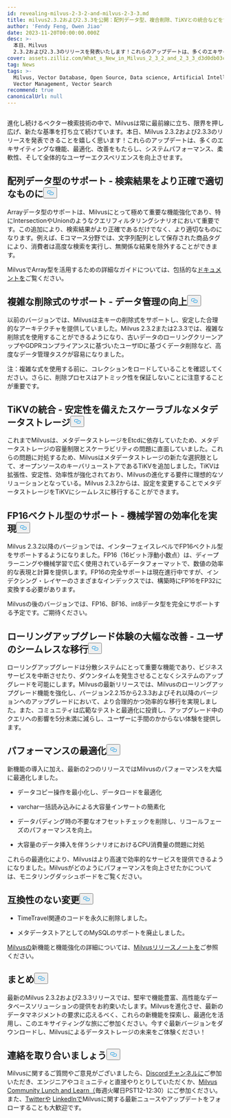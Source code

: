 ```yaml
---
id: revealing-milvus-2-3-2-and-milvus-2-3-3.md
title: milvus2.3.2および2.3.3を公開：配列データ型、複合削除、TiKVとの統合などをサポート
author: 'Fendy Feng, Owen Jiao'
date: 2023-11-20T00:00:00.000Z
desc: >-
  本日、Milvus
  2.3.2および2.3.3のリリースを発表いたします！これらのアップデートは、多くのエキサイティングな機能、最適化、改善をもたらし、システムパフォーマンス、柔軟性、全体的なユーザーエクスペリエンスを向上させます。
cover: assets.zilliz.com/What_s_New_in_Milvus_2_3_2_and_2_3_3_d3d0db03c3.png
tag: News
tags: >-
  Milvus, Vector Database, Open Source, Data science, Artificial Intelligence,
  Vector Management, Vector Search
recommend: true
canonicalUrl: null
---
```

<p>
  <span class="img-wrapper">
    <img translate="no" src="https://assets.zilliz.com/What_s_New_in_Milvus_2_3_2_and_2_3_3_d3d0db03c3.png" alt="" class="doc-image" id="" />
    <span></span>
  </span>
</p>
<p>進化し続けるベクター検索技術の中で、Milvusは常に最前線に立ち、限界を押し広げ、新たな基準を打ち立て続けています。本日、Milvus 2.3.2および2.3.3のリリースを発表できることを嬉しく思います！これらのアップデートは、多くのエキサイティングな機能、最適化、改善をもたらし、システムパフォーマンス、柔軟性、そして全体的なユーザーエクスペリエンスを向上させます。</p>
<h2 id="Support-for-Array-data-types---making-search-results-more-accurate-and-relevant" class="common-anchor-header">配列データ型のサポート - 検索結果をより正確で適切なものに<button data-href="#Support-for-Array-data-types---making-search-results-more-accurate-and-relevant" class="anchor-icon" translate="no">
      <svg translate="no"
        aria-hidden="true"
        focusable="false"
        height="20"
        version="1.1"
        viewBox="0 0 16 16"
        width="16"
      >
        <path
          fill="#0092E4"
          fill-rule="evenodd"
          d="M4 9h1v1H4c-1.5 0-3-1.69-3-3.5S2.55 3 4 3h4c1.45 0 3 1.69 3 3.5 0 1.41-.91 2.72-2 3.25V8.59c.58-.45 1-1.27 1-2.09C10 5.22 8.98 4 8 4H4c-.98 0-2 1.22-2 2.5S3 9 4 9zm9-3h-1v1h1c1 0 2 1.22 2 2.5S13.98 12 13 12H9c-.98 0-2-1.22-2-2.5 0-.83.42-1.64 1-2.09V6.25c-1.09.53-2 1.84-2 3.25C6 11.31 7.55 13 9 13h4c1.45 0 3-1.69 3-3.5S14.5 6 13 6z"
        ></path>
      </svg>
    </button></h2><p>Arrayデータ型のサポートは、Milvusにとって極めて重要な機能強化であり、特にIntersectionやUnionのようなクエリフィルタリングシナリオにおいて重要です。この追加により、検索結果がより正確であるだけでなく、より適切なものになります。例えば、Eコマース分野では、文字列配列として保存された商品タグにより、消費者は高度な検索を実行し、無関係な結果を除外することができます。</p>
<p>MilvusでArray型を活用するための詳細なガイドについては、包括的な<a href="https://milvus.io/docs/array_data_type.md">ドキュメントを</a>ご覧ください。</p>
<h2 id="Support-for-complex-delete-expressions---improving-your-data-management" class="common-anchor-header">複雑な削除式のサポート - データ管理の向上<button data-href="#Support-for-complex-delete-expressions---improving-your-data-management" class="anchor-icon" translate="no">
      <svg translate="no"
        aria-hidden="true"
        focusable="false"
        height="20"
        version="1.1"
        viewBox="0 0 16 16"
        width="16"
      >
        <path
          fill="#0092E4"
          fill-rule="evenodd"
          d="M4 9h1v1H4c-1.5 0-3-1.69-3-3.5S2.55 3 4 3h4c1.45 0 3 1.69 3 3.5 0 1.41-.91 2.72-2 3.25V8.59c.58-.45 1-1.27 1-2.09C10 5.22 8.98 4 8 4H4c-.98 0-2 1.22-2 2.5S3 9 4 9zm9-3h-1v1h1c1 0 2 1.22 2 2.5S13.98 12 13 12H9c-.98 0-2-1.22-2-2.5 0-.83.42-1.64 1-2.09V6.25c-1.09.53-2 1.84-2 3.25C6 11.31 7.55 13 9 13h4c1.45 0 3-1.69 3-3.5S14.5 6 13 6z"
        ></path>
      </svg>
    </button></h2><p>以前のバージョンでは、Milvusは主キーの削除式をサポートし、安定した合理的なアーキテクチャを提供していました。Milvus 2.3.2または2.3.3では、複雑な削除式を使用することができるようになり、古いデータのローリングクリーンアップやGDPRコンプライアンスに基づいたユーザIDに基づくデータ削除など、高度なデータ管理タスクが容易になりました。</p>
<p>注：複雑な式を使用する前に、コレクションをロードしていることを確認してください。さらに、削除プロセスはアトミック性を保証しないことに注意することが重要です。</p>
<h2 id="TiKV-integration---scalable-metadata-storage-with-stability" class="common-anchor-header">TiKVの統合 - 安定性を備えたスケーラブルなメタデータストレージ<button data-href="#TiKV-integration---scalable-metadata-storage-with-stability" class="anchor-icon" translate="no">
      <svg translate="no"
        aria-hidden="true"
        focusable="false"
        height="20"
        version="1.1"
        viewBox="0 0 16 16"
        width="16"
      >
        <path
          fill="#0092E4"
          fill-rule="evenodd"
          d="M4 9h1v1H4c-1.5 0-3-1.69-3-3.5S2.55 3 4 3h4c1.45 0 3 1.69 3 3.5 0 1.41-.91 2.72-2 3.25V8.59c.58-.45 1-1.27 1-2.09C10 5.22 8.98 4 8 4H4c-.98 0-2 1.22-2 2.5S3 9 4 9zm9-3h-1v1h1c1 0 2 1.22 2 2.5S13.98 12 13 12H9c-.98 0-2-1.22-2-2.5 0-.83.42-1.64 1-2.09V6.25c-1.09.53-2 1.84-2 3.25C6 11.31 7.55 13 9 13h4c1.45 0 3-1.69 3-3.5S14.5 6 13 6z"
        ></path>
      </svg>
    </button></h2><p>これまでMilvusは、メタデータストレージをEtcdに依存していたため、メタデータストレージの容量制限とスケーラビリティの問題に直面していました。これらの問題に対処するため、Milvusはメタデータストレージの新たな選択肢として、オープンソースのキーバリューストアであるTiKVを追加しました。TiKVは拡張性、安定性、効率性が強化されており、Milvusの進化する要件に理想的なソリューションとなっている。Milvus 2.3.2からは、設定を変更することでメタデータストレージをTiKVにシームレスに移行することができます。</p>
<h2 id="Support-for-FP16-vector-type---embracing-machine-learning-efficiency" class="common-anchor-header">FP16ベクトル型のサポート - 機械学習の効率化を実現<button data-href="#Support-for-FP16-vector-type---embracing-machine-learning-efficiency" class="anchor-icon" translate="no">
      <svg translate="no"
        aria-hidden="true"
        focusable="false"
        height="20"
        version="1.1"
        viewBox="0 0 16 16"
        width="16"
      >
        <path
          fill="#0092E4"
          fill-rule="evenodd"
          d="M4 9h1v1H4c-1.5 0-3-1.69-3-3.5S2.55 3 4 3h4c1.45 0 3 1.69 3 3.5 0 1.41-.91 2.72-2 3.25V8.59c.58-.45 1-1.27 1-2.09C10 5.22 8.98 4 8 4H4c-.98 0-2 1.22-2 2.5S3 9 4 9zm9-3h-1v1h1c1 0 2 1.22 2 2.5S13.98 12 13 12H9c-.98 0-2-1.22-2-2.5 0-.83.42-1.64 1-2.09V6.25c-1.09.53-2 1.84-2 3.25C6 11.31 7.55 13 9 13h4c1.45 0 3-1.69 3-3.5S14.5 6 13 6z"
        ></path>
      </svg>
    </button></h2><p>Milvus 2.3.2以降のバージョンでは、インターフェイスレベルでFP16ベクトル型をサポートするようになりました。FP16（16ビット浮動小数点）は、ディープラーニングや機械学習で広く使用されているデータフォーマットで、数値の効率的な表現と計算を提供します。FP16の完全サポートは現在進行中ですが、インデクシング・レイヤーのさまざまなインデックスでは、構築時にFP16をFP32に変換する必要があります。</p>
<p>Milvusの後のバージョンでは、FP16、BF16、int8データ型を完全にサポートする予定です。ご期待ください。</p>
<h2 id="Significant-improvement-in-the-rolling-upgrade-experience---seamless-transition-for-users" class="common-anchor-header">ローリングアップグレード体験の大幅な改善 - ユーザのシームレスな移行<button data-href="#Significant-improvement-in-the-rolling-upgrade-experience---seamless-transition-for-users" class="anchor-icon" translate="no">
      <svg translate="no"
        aria-hidden="true"
        focusable="false"
        height="20"
        version="1.1"
        viewBox="0 0 16 16"
        width="16"
      >
        <path
          fill="#0092E4"
          fill-rule="evenodd"
          d="M4 9h1v1H4c-1.5 0-3-1.69-3-3.5S2.55 3 4 3h4c1.45 0 3 1.69 3 3.5 0 1.41-.91 2.72-2 3.25V8.59c.58-.45 1-1.27 1-2.09C10 5.22 8.98 4 8 4H4c-.98 0-2 1.22-2 2.5S3 9 4 9zm9-3h-1v1h1c1 0 2 1.22 2 2.5S13.98 12 13 12H9c-.98 0-2-1.22-2-2.5 0-.83.42-1.64 1-2.09V6.25c-1.09.53-2 1.84-2 3.25C6 11.31 7.55 13 9 13h4c1.45 0 3-1.69 3-3.5S14.5 6 13 6z"
        ></path>
      </svg>
    </button></h2><p>ローリングアップグレードは分散システムにとって重要な機能であり、ビジネスサービスを中断させたり、ダウンタイムを発生させることなくシステムのアップグレードを可能にします。Milvusの最新リリースでは、Milvusのローリングアップグレード機能を強化し、バージョン2.2.15から2.3.3およびそれ以降のバージョンへのアップグレードにおいて、より合理的かつ効率的な移行を実現しました。また、コミュニティは広範なテストと最適化に投資し、アップグレード中のクエリへの影響を5分未満に減らし、ユーザーに手間のかからない体験を提供します。</p>
<h2 id="Performance-optimization" class="common-anchor-header">パフォーマンスの最適化<button data-href="#Performance-optimization" class="anchor-icon" translate="no">
      <svg translate="no"
        aria-hidden="true"
        focusable="false"
        height="20"
        version="1.1"
        viewBox="0 0 16 16"
        width="16"
      >
        <path
          fill="#0092E4"
          fill-rule="evenodd"
          d="M4 9h1v1H4c-1.5 0-3-1.69-3-3.5S2.55 3 4 3h4c1.45 0 3 1.69 3 3.5 0 1.41-.91 2.72-2 3.25V8.59c.58-.45 1-1.27 1-2.09C10 5.22 8.98 4 8 4H4c-.98 0-2 1.22-2 2.5S3 9 4 9zm9-3h-1v1h1c1 0 2 1.22 2 2.5S13.98 12 13 12H9c-.98 0-2-1.22-2-2.5 0-.83.42-1.64 1-2.09V6.25c-1.09.53-2 1.84-2 3.25C6 11.31 7.55 13 9 13h4c1.45 0 3-1.69 3-3.5S14.5 6 13 6z"
        ></path>
      </svg>
    </button></h2><p>新機能の導入に加え、最新の2つのリリースではMilvusのパフォーマンスを大幅に最適化しました。</p>
<ul>
<li><p>データコピー操作を最小化し、データロードを最適化</p></li>
<li><p>varchar一括読み込みによる大容量インサートの簡素化</p></li>
<li><p>データパディング時の不要なオフセットチェックを削除し、リコールフェーズのパフォーマンスを向上。</p></li>
<li><p>大容量のデータ挿入を伴うシナリオにおけるCPU消費量の問題に対処</p></li>
</ul>
<p>これらの最適化により、Milvusはより高速で効率的なサービスを提供できるようになりました。Milvusがどのようにパフォーマンスを向上させたかについては、モニタリングダッシュボードをご覧ください。</p>
<h2 id="Incompatible-changes" class="common-anchor-header">互換性のない変更<button data-href="#Incompatible-changes" class="anchor-icon" translate="no">
      <svg translate="no"
        aria-hidden="true"
        focusable="false"
        height="20"
        version="1.1"
        viewBox="0 0 16 16"
        width="16"
      >
        <path
          fill="#0092E4"
          fill-rule="evenodd"
          d="M4 9h1v1H4c-1.5 0-3-1.69-3-3.5S2.55 3 4 3h4c1.45 0 3 1.69 3 3.5 0 1.41-.91 2.72-2 3.25V8.59c.58-.45 1-1.27 1-2.09C10 5.22 8.98 4 8 4H4c-.98 0-2 1.22-2 2.5S3 9 4 9zm9-3h-1v1h1c1 0 2 1.22 2 2.5S13.98 12 13 12H9c-.98 0-2-1.22-2-2.5 0-.83.42-1.64 1-2.09V6.25c-1.09.53-2 1.84-2 3.25C6 11.31 7.55 13 9 13h4c1.45 0 3-1.69 3-3.5S14.5 6 13 6z"
        ></path>
      </svg>
    </button></h2><ul>
<li><p>TimeTravel関連のコードを永久に削除しました。</p></li>
<li><p>メタデータストアとしてのMySQLのサポートを廃止しました。</p></li>
</ul>
<p><a href="https://milvus.io/docs/release_notes.md">Milvusの</a>新機能と機能強化の詳細については、<a href="https://milvus.io/docs/release_notes.md">Milvusリリースノートを</a>ご参照ください。</p>
<h2 id="Conclusion" class="common-anchor-header">まとめ<button data-href="#Conclusion" class="anchor-icon" translate="no">
      <svg translate="no"
        aria-hidden="true"
        focusable="false"
        height="20"
        version="1.1"
        viewBox="0 0 16 16"
        width="16"
      >
        <path
          fill="#0092E4"
          fill-rule="evenodd"
          d="M4 9h1v1H4c-1.5 0-3-1.69-3-3.5S2.55 3 4 3h4c1.45 0 3 1.69 3 3.5 0 1.41-.91 2.72-2 3.25V8.59c.58-.45 1-1.27 1-2.09C10 5.22 8.98 4 8 4H4c-.98 0-2 1.22-2 2.5S3 9 4 9zm9-3h-1v1h1c1 0 2 1.22 2 2.5S13.98 12 13 12H9c-.98 0-2-1.22-2-2.5 0-.83.42-1.64 1-2.09V6.25c-1.09.53-2 1.84-2 3.25C6 11.31 7.55 13 9 13h4c1.45 0 3-1.69 3-3.5S14.5 6 13 6z"
        ></path>
      </svg>
    </button></h2><p>最新のMilvus 2.3.2および2.3.3リリースでは、堅牢で機能豊富、高性能なデータベースソリューションの提供をお約束いたします。Milvusを進化させ、最新のデータマネジメントの要求に応えるべく、これらの新機能を探索し、最適化を活用し、このエキサイティングな旅にご参加ください。今すぐ最新バージョンをダウンロードし、Milvusによるデータストレージの未来をご体験ください！</p>
<h2 id="Let’s-keep-in-touch" class="common-anchor-header">連絡を取り合いましょう<button data-href="#Let’s-keep-in-touch" class="anchor-icon" translate="no">
      <svg translate="no"
        aria-hidden="true"
        focusable="false"
        height="20"
        version="1.1"
        viewBox="0 0 16 16"
        width="16"
      >
        <path
          fill="#0092E4"
          fill-rule="evenodd"
          d="M4 9h1v1H4c-1.5 0-3-1.69-3-3.5S2.55 3 4 3h4c1.45 0 3 1.69 3 3.5 0 1.41-.91 2.72-2 3.25V8.59c.58-.45 1-1.27 1-2.09C10 5.22 8.98 4 8 4H4c-.98 0-2 1.22-2 2.5S3 9 4 9zm9-3h-1v1h1c1 0 2 1.22 2 2.5S13.98 12 13 12H9c-.98 0-2-1.22-2-2.5 0-.83.42-1.64 1-2.09V6.25c-1.09.53-2 1.84-2 3.25C6 11.31 7.55 13 9 13h4c1.45 0 3-1.69 3-3.5S14.5 6 13 6z"
        ></path>
      </svg>
    </button></h2><p>Milvusに関するご質問やご意見がございましたら、<a href="https://discord.com/invite/8uyFbECzPX">Discordチャンネルに</a>ご参加いただき、エンジニアやコミュニティと直接やりとりしていただくか、<a href="https://discord.com/invite/RjNbk8RR4f">Milvus Community Lunch and Learn（</a>毎週火曜日PST12-12:30）にご参加ください。また、<a href="https://twitter.com/milvusio">Twitterや</a> <a href="https://www.linkedin.com/company/the-milvus-project">LinkedInで</a>Milvusに関する最新ニュースやアップデートをフォローすることも大歓迎です。</p>
